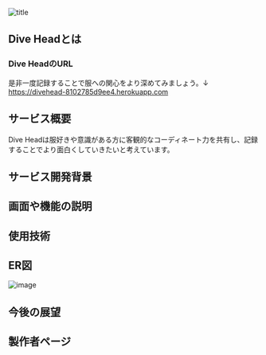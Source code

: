 ![title](https://github.com/4041-ny/divehead/assets/140897208/cbda2cab-3e68-4edb-8e5a-0e633f2f9331)
## Dive Headとは


### Dive HeadのURL　
是非一度記録することで服への関心をより深めてみましょう。↓
https://divehead-8102785d9ee4.herokuapp.com

## サービス概要
Dive Headは服好きや意識がある方に客観的なコーディネート力を共有し、記録することでより面白くしていきたいと考えています。


## サービス開発背景


## 画面や機能の説明


## 使用技術


## ER図
![image](https://github.com/4041-ny/divehead/assets/140897208/ec8ea493-cb77-45b6-885b-bd0612850fe1)
## 今後の展望



## 製作者ページ


